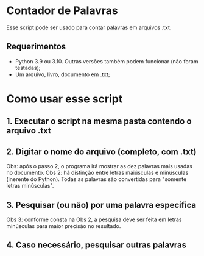 # Contador de Palavras
Esse script pode ser usado para contar palavras em arquivos .txt.

## Requerimentos
- Python 3.9 ou 3.10. Outras versões também podem funcionar (não foram testadas);
- Um arquivo, livro, documento em .txt;

# Como usar esse script
## 1. Executar o script na mesma pasta contendo o arquivo .txt
## 2. Digitar o nome do arquivo (completo, com .txt)
Obs: após o passo 2, o programa irá mostrar as dez palavras mais usadas no documento.
Obs 2: há distinção entre letras maiúsculas e minúsculas (inerente do Python).
Todas as palavras são convertidas para "somente letras minúsculas".
## 3. Pesquisar (ou não) por uma palavra específica
Obs 3: conforme consta na Obs 2, a pesquisa deve ser feita em letras minúsculas para maior precisão no resultado.
## 4. Caso necessário, pesquisar outras palavras
